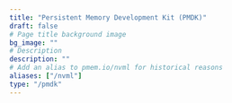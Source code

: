 ```yaml
---
title: "Persistent Memory Development Kit (PMDK)"
draft: false
# Page title background image
bg_image: ""
# Description
description: ""
# Add an alias to pmem.io/nvml for historical reasons
aliases: ["/nvml"]
type: "/pmdk"
---
```

